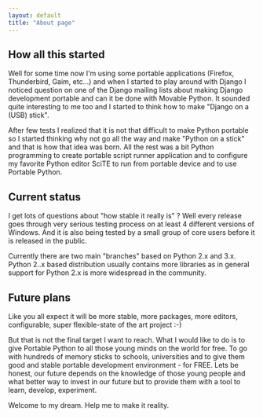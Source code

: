 ```yaml
---
layout: default
title: "About page"
---
```

## How all this started

Well for some time now I'm using some portable applications (Firefox, Thunderbird, Gaim, etc...) and when I started to play around with Django I noticed question on one of the Django mailing lists about making Django development portable and can it be done with Movable Python. It sounded quite interesting to me too and I started to think how to make "Django on a (USB) stick".

After few tests I realized that it is not that difficult to make Python portable so I started thinking why not go all the way and make "Python on a stick" and that is how that idea was born. All the rest was a bit Python programming to create portable script runner application and to configure my favorite Python editor SciTE to run from portable device and to use Portable Python.

## Current status

I get lots of questions about "how stable it really is" ? Well every release goes through very serious testing process on at least 4 different versions of Windows. And it is also being tested by a small group of core users before it is released in the public. 

Currently there are two main "branches" based on Python 2.x and 3.x. Python 2..x based distribution usually contains more libraries as in general support for Python 2.x is more widespread in the community. 

## Future plans

Like you all expect it will be more stable, more packages, more editors, configurable, super flexible-state of the art project :-)

But that is not the final target I want to reach. What I would like to do is to give Portable Python to all those young minds on the world for free. To go with hundreds of memory sticks to schools, universities and to give them good and stable portable development environment - for FREE. Lets be honest, our future depends on the knowledge of those young people and what better way to invest in our future but to provide them with a tool to learn, develop, experiment.

Welcome to my dream. Help me to make it reality.
